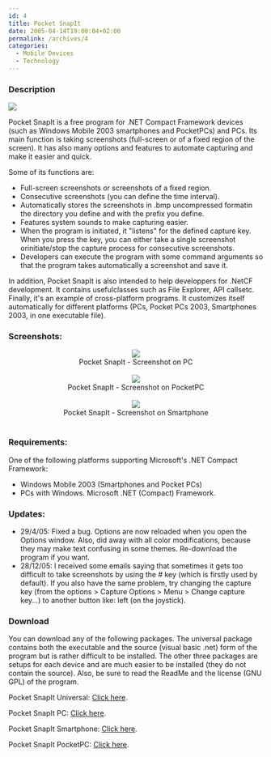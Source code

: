 ```yaml
---
id: 4
title: Pocket SnapIt
date: 2005-04-14T19:00:04+02:00
permalink: /archives/4
categories:
  - Mobile Devices
  - Technology
---
```

### Description

<img src="/assets/posts/2005-04-14-pocket-snapit/PocketSnapIt_48.gif" />

Pocket SnapIt is a free program for .NET Compact Framework devices (such as Windows Mobile 2003 smartphones and PocketPCs) and PCs. Its main function is taking screenshots (full-screen or of a fixed region of the screen). It has also many options and features to automate capturing and make it easier and quick.

Some of its functions are:

  * Full-screen screenshots or screenshots of a fixed region.
  * Consecutive screenshots (you can define the time interval).
  * Automatically stores the screenshots in .bmp uncompressed formatin the directory you define and with the prefix you define.
  * Features system sounds to make capturing easier.
  * When the program is initiated, it "listens" for the defined capture key. When you press the key, you can either take a single screenshot orinitiate/stop the capture process for consecutive screenshots.
  * Developers can execute the program with some command arguments so that the program takes automatically a screenshot and save it.

In addition, Pocket SnapIt is also intended to help developpers for .NetCF development. It contains usefulclasses such as File Explorer, API callsetc. Finally, it's an example of cross-platform programs. It customizes itself automatically for different platforms (PCs, Pocket PCs 2003, Smartphones 2003, in one executable file).

### Screenshots:

<p style="text-align: center;">
  <img src="/assets/posts/2005-04-14-pocket-snapit/PocketSnapIt1.jpg" /><br />Pocket SnapIt - Screenshot on PC<br /><br />
  <img src="/assets/posts/2005-04-14-pocket-snapit/PocketSnapIt2.jpg" /><br />Pocket SnapIt - Screenshot on PocketPC<br /><br />
  <img src="/assets/posts/2005-04-14-pocket-snapit/PocketSnapIt3.jpg" /><br />Pocket SnapIt - Screenshot on Smartphone<br /><br />
</p>

### Requirements:

One of the following platforms supporting Microsoft's .NET Compact Framework:

  * Windows Mobile 2003 (Smartphones and Pocket PCs)
  * PCs with Windows. Microsoft .NET (Compact) Framework.

### Updates:

  * 29/4/05: Fixed a bug. Options are now reloaded when you open the Options window. Also, did away with all color modifications, because they may make text confusing in some themes. Re-download the program if you want.
  * 28/12/05: I received some emails saying that sometimes it gets too difficult to take screenshots by using the # key (which is firstly used by default). If you also have the same problem, try changing the capture key (from the options > Capture Options > Menu > Change capture key...) to another button like: left (on the joystick).

### Download

You can download any of the following packages. The universal package contains both the executable and the source (visual basic .net) form of the program but is rather difficult to be installed. The other three packages are setups for each device and are much easier to be installed (they do not contain the source). Also, be sure to read the ReadMe and the license (GNU GPL) of the program.

Pocket SnapIt Universal: <a href="/assets/posts/2005-04-14-pocket-snapit/PocketSnapIt1.0Uni.zip">Click here</a>.

Pocket SnapIt PC: <a href="/assets/posts/2005-04-14-pocket-snapit/PocketSnapIt1.0PC.zip">Click here</a>.

Pocket SnapIt Smartphone: <a href="/assets/posts/2005-04-14-pocket-snapit/PocketSnapIt1.0SP.zip">Click here</a>.

Pocket SnapIt PocketPC: <a href="/assets/posts/2005-04-14-pocket-snapit/PocketSnapIt1.0PPC.zip">Click here</a>.
